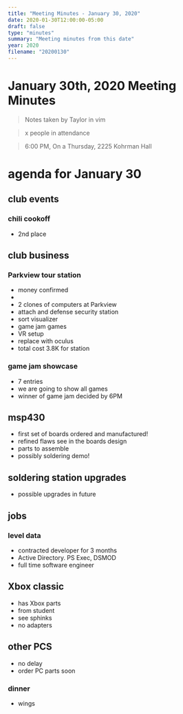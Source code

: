```yaml
---
title: "Meeting Minutes - January 30, 2020"
date: 2020-01-30T12:00:00-05:00
draft: false
type: "minutes"
summary: "Meeting minutes from this date"
year: 2020
filename: "20200130"
---
```


# January 30th, 2020 Meeting Minutes
> Notes taken by Taylor in vim

> x people in attendance

> 6:00 PM, On a Thursday, 2225 Kohrman Hall

# agenda for January 30

## club events

### chili cookoff
- 2nd place

## club business

### Parkview tour station
- money confirmed
- 
- 2 clones of computers  at Parkview
- attach and defense security station
- sort visualizer
- game jam games
- VR setup
- replace with oculus
- total cost 3.8K for station


### game jam showcase
-  7 entries
-  we are going to show all games
-  winner of game jam decided by 6PM

## msp430
- first set of boards ordered and manufactured!
- refined flaws see in the boards design
- parts to assemble 
- possibly soldering demo!

## soldering  station upgrades
- possible upgrades in future

## jobs

### level data
- contracted developer for 3 months
- Active Directory. PS Exec, DSMOD
- full time software engineer

## Xbox classic
- has Xbox parts
- from student
- see sphinks
-  no adapters

## other PCS
- no delay
- order PC parts soon

### dinner
- wings
